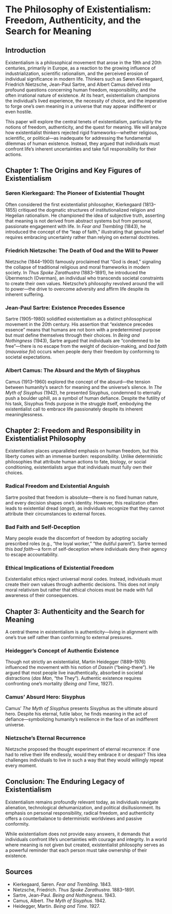 # **The Philosophy of Existentialism: Freedom, Authenticity, and the Search for Meaning**  

## **Introduction**  

Existentialism is a philosophical movement that arose in the 19th and 20th centuries, primarily in Europe, as a reaction to the growing influence of industrialization, scientific rationalism, and the perceived erosion of individual significance in modern life. Thinkers such as Søren Kierkegaard, Friedrich Nietzsche, Jean-Paul Sartre, and Albert Camus delved into profound questions concerning human freedom, responsibility, and the often irrational nature of existence. At its heart, existentialism champions the individual’s lived experience, the necessity of choice, and the imperative to forge one’s own meaning in a universe that may appear indifferent or even hostile.  

This paper will explore the central tenets of existentialism, particularly the notions of freedom, authenticity, and the quest for meaning. We will analyze how existentialist thinkers rejected rigid frameworks—whether religious, scientific, or political—as inadequate for addressing the fundamental dilemmas of human existence. Instead, they argued that individuals must confront life’s inherent uncertainties and take full responsibility for their actions.  

## **Chapter 1: The Origins and Key Figures of Existentialism**  

### **Søren Kierkegaard: The Pioneer of Existential Thought**  

Often considered the first existentialist philosopher, Kierkegaard (1813–1855) critiqued the dogmatic structures of institutionalized religion and Hegelian rationalism. He championed the idea of subjective truth, asserting that meaning is not derived from abstract systems but from personal, passionate engagement with life. In *Fear and Trembling* (1843), he introduced the concept of the “leap of faith,” illustrating that genuine belief requires embracing uncertainty rather than relying on external doctrines.  

### **Friedrich Nietzsche: The Death of God and the Will to Power**  

Nietzsche (1844–1900) famously proclaimed that “God is dead,” signaling the collapse of traditional religious and moral frameworks in modern society. In *Thus Spoke Zarathustra* (1883–1891), he introduced the Übermensch (Overman), an individual who transcends societal constraints to create their own values. Nietzsche’s philosophy revolved around the will to power—the drive to overcome adversity and affirm life despite its inherent suffering.  

### **Jean-Paul Sartre: Existence Precedes Essence**  

Sartre (1905–1980) solidified existentialism as a distinct philosophical movement in the 20th century. His assertion that “existence precedes essence” means that humans are not born with a predetermined purpose but must define themselves through their choices. In *Being and Nothingness* (1943), Sartre argued that individuals are “condemned to be free”—there is no escape from the weight of decision-making, and *bad faith* (*mauvaise foi*) occurs when people deny their freedom by conforming to societal expectations.  

### **Albert Camus: The Absurd and the Myth of Sisyphus**  

Camus (1913–1960) explored the concept of the absurd—the tension between humanity’s search for meaning and the universe’s silence. In *The Myth of Sisyphus* (1942), he presented Sisyphus, condemned to eternally push a boulder uphill, as a symbol of human defiance. Despite the futility of his task, Sisyphus finds purpose in the struggle itself, embodying the existentialist call to embrace life passionately despite its inherent meaninglessness.  

## **Chapter 2: Freedom and Responsibility in Existentialist Philosophy**  

Existentialism places unparalleled emphasis on human freedom, but this liberty comes with an immense burden: responsibility. Unlike deterministic philosophies that attribute human actions to fate, biology, or social conditioning, existentialists argue that individuals must fully own their choices.  

### **Radical Freedom and Existential Anguish**  

Sartre posited that freedom is absolute—there is no fixed human nature, and every decision shapes one’s identity. However, this realization often leads to existential dread (*angst*), as individuals recognize that they cannot attribute their circumstances to external forces.  

### **Bad Faith and Self-Deception**  

Many people evade the discomfort of freedom by adopting socially prescribed roles (e.g., “the loyal worker,” “the dutiful parent”). Sartre termed this *bad faith*—a form of self-deception where individuals deny their agency to escape accountability.  

### **Ethical Implications of Existential Freedom**  

Existentialist ethics reject universal moral codes. Instead, individuals must create their own values through authentic decisions. This does not imply moral relativism but rather that ethical choices must be made with full awareness of their consequences.  

## **Chapter 3: Authenticity and the Search for Meaning**  

A central theme in existentialism is authenticity—living in alignment with one’s true self rather than conforming to external pressures.  

### **Heidegger’s Concept of Authentic Existence**  

Though not strictly an existentialist, Martin Heidegger (1889–1976) influenced the movement with his notion of *Dasein* (“being-there”). He argued that most people live inauthentically, absorbed in societal distractions (*das Man*, “the They”). Authentic existence requires confronting one’s mortality (*Being and Time*, 1927).  

### **Camus’ Absurd Hero: Sisyphus**  

Camus’ *The Myth of Sisyphus* presents Sisyphus as the ultimate absurd hero. Despite his eternal, futile labor, he finds meaning in the act of defiance—symbolizing humanity’s resilience in the face of an indifferent universe.  

### **Nietzsche’s Eternal Recurrence**  

Nietzsche proposed the thought experiment of eternal recurrence: if one had to relive their life endlessly, would they embrace it or despair? This idea challenges individuals to live in such a way that they would willingly repeat every moment.  

## **Conclusion: The Enduring Legacy of Existentialism**  

Existentialism remains profoundly relevant today, as individuals navigate alienation, technological dehumanization, and political disillusionment. Its emphasis on personal responsibility, radical freedom, and authenticity offers a counterbalance to deterministic worldviews and passive conformity.  

While existentialism does not provide easy answers, it demands that individuals confront life’s uncertainties with courage and integrity. In a world where meaning is not given but created, existentialist philosophy serves as a powerful reminder that each person must take ownership of their existence.  

## **Sources**  

- Kierkegaard, Søren. *Fear and Trembling*. 1843.  
- Nietzsche, Friedrich. *Thus Spoke Zarathustra*. 1883–1891.  
- Sartre, Jean-Paul. *Being and Nothingness*. 1943.  
- Camus, Albert. *The Myth of Sisyphus*. 1942.  
- Heidegger, Martin. *Being and Time*. 1927.